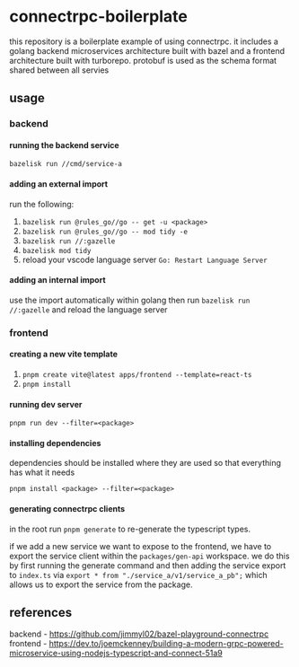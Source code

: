 # connectrpc-boilerplate

this repository is a boilerplate example of using connectrpc. it includes a golang backend microservices architecture built with bazel and a frontend architecture built with turborepo. protobuf is used as the schema format shared between all servies

## usage

### backend

#### running the backend service

`bazelisk run //cmd/service-a`

#### adding an external import

run the following:

1. `bazelisk run @rules_go//go -- get -u <package>`
2. `bazelisk run @rules_go//go -- mod tidy -e`
3. `bazelisk run //:gazelle`
4. `bazelisk mod tidy`
5. reload your vscode language server `Go: Restart Language Server`

#### adding an internal import

use the import automatically within golang then run `bazelisk run //:gazelle` and reload the language server

### frontend

#### creating a new vite template

1. `pnpm create vite@latest apps/frontend --template=react-ts`
2. `pnpm install`

#### running dev server

`pnpm run dev --filter=<package>`

#### installing dependencies

dependencies should be installed where they are used so that everything has what it needs

`pnpm install <package> --filter=<package>`

#### generating connectrpc clients

in the root run `pnpm generate` to re-generate the typescript types.

if we add a new service we want to expose to the frontend, we have to export the service client within the `packages/gen-api` workspace. we do this by first running the generate command and then adding the service export to `index.ts` via `export * from "./service_a/v1/service_a_pb";` which allows us to export the service from the package.

## references

backend - https://github.com/jimmyl02/bazel-playground-connectrpc
frontend - https://dev.to/joemckenney/building-a-modern-grpc-powered-microservice-using-nodejs-typescript-and-connect-51a9
